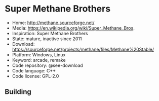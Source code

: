 # Super Methane Brothers

- Home: http://methane.sourceforge.net/
- Media: https://en.wikipedia.org/wiki/Super_Methane_Bros.
- Inspiration: Super Methane Brothers
- State: mature, inactive since 2011
- Download: https://sourceforge.net/projects/methane/files/Methane%20Stable/
- Platform: Windows, Linux
- Keyword: arcade, remake
- Code repository: @see-download
- Code language: C++
- Code license: GPL-2.0

## Building
